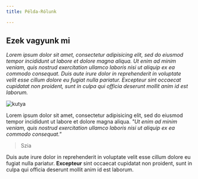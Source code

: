 ```yaml
---
title: Példa-Rólunk

---
```

## Ezek vagyunk mi

_Lorem ipsum dolor sit amet, consectetur adipisicing elit, sed do eiusmod tempor incididunt ut labore et dolore magna aliqua. Ut enim ad minim veniam, quis nostrud exercitation ullamco laboris nisi ut aliquip ex ea commodo consequat. Duis aute irure dolor in reprehenderit in voluptate velit esse cillum dolore eu fugiat nulla pariatur. Excepteur sint occaecat cupidatat non proident, sunt in culpa qui officia deserunt mollit anim id est laborum._

![kutya](http://www.fajtai.hu/viola/media/kutya.jpg)

Lorem ipsum dolor sit amet, consectetur adipisicing elit, sed do eiusmod tempor incididunt ut labore et dolore magna aliqua. _"Ut enim ad minim veniam, quis nostrud exercitation ullamco laboris nisi ut aliquip ex ea commodo consequat."_ 

> Szia

Duis aute irure dolor in reprehenderit in voluptate velit esse cillum dolore eu fugiat nulla pariatur. **Excepteur** sint occaecat cupidatat non proident, sunt in culpa qui officia deserunt mollit anim id est laborum.